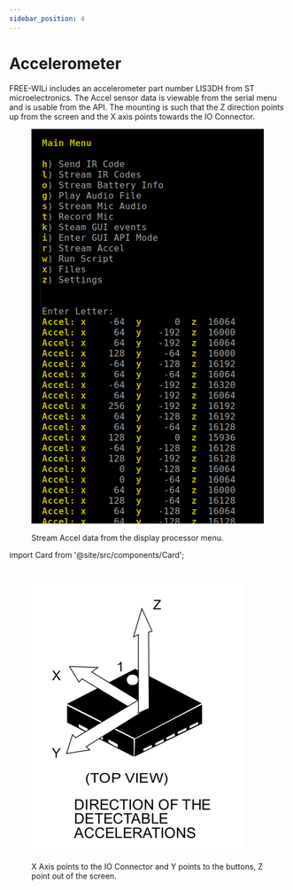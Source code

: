 ```yaml
---
sidebar_position: 4
---
```


# Accelerometer

FREE-WILi includes an accelerometer part number LIS3DH from ST microelectronics. The Accel sensor data is viewable from the serial menu and is usable from the API. The mounting is such that the Z direction points up from the screen and the X axis points towards the IO Connector.

<div class="text--center">

<figure>

![Stream Accel data from the display processor menu](../assets/stream-accel-data.png "Stream Accel data from the display processor menu")
<figcaption>Stream Accel data from the display processor menu.</figcaption>
</figure>
</div>

import Card from '@site/src/components/Card'; 

<Card 
  title="LIS3DH - STMicroelectronics"
  description="STMicroelectronics"
  link="https://www.st.com/en/mems-and-sensors/lis3dh.html" 
  imageUrl="https://www.st.com/etc/clientlibs/st-site/media/app/images/favicon-32.png"
/>

<br/>

<div class="text--center">

<figure>

![X Axis points to the IO Connector and Y points to the buttons, Z point out of the screen](../assets/acc-points.png "X Axis points to the IO Connector and Y points to the buttons, Z point out of the screen")
<figcaption>X Axis points to the IO Connector and Y points to the buttons, Z point out of the screen.</figcaption>
</figure>
</div>